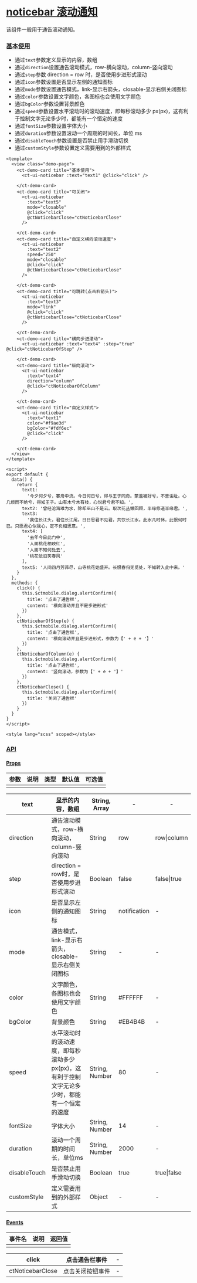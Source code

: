 # [noticebar 滚动通知](http://mid.chinatowercom.cn:18080/appGuide/ui/noticebar.html#noticebar-滚动通知)

该组件一般用于通告滚动通知。

### [基本使用](http://mid.chinatowercom.cn:18080/appGuide/ui/noticebar.html#基本使用)

- 通过`text`参数定义显示的内容，数组
- 通过`direction`设置通告滚动模式，row-横向滚动，column-竖向滚动
- 通过`step`参数 direction = row 时，是否使用步进形式滚动
- 通过`icon`参数设置是否显示左侧的通知图标
- 通过`mode`参数设置通告模式，link-显示右箭头，closable-显示右侧关闭图标
- 通过`color`参数设置文字颜色，各图标也会使用文字颜色
- 通过`bgColor`参数设置背景颜色
- 通过`speed`参数设置水平滚动时的滚动速度，即每秒滚动多少 px(px)，这有利于控制文字无论多少时，都能有一个恒定的速度
- 通过`fontSize`参数设置字体大小
- 通过`duration`参数设置滚动一个周期的时间长，单位 ms
- 通过`disableTouch`参数设置是否禁止用手滑动切换
- 通过`customStyle`参数设置定义需要用到的外部样式

```vue
<template>
  <view class="demo-page">
    <ct-demo-card title="基本使用">
      <ct-ui-noticebar :text="text1" @click="click" />
         
    </ct-demo-card>
    <ct-demo-card title="可关闭">
      <ct-ui-noticebar
        :text="text5"
        mode="closable"
        @click="click"
        @ctNoticebarClose="ctNoticebarClose"
      />
         
    </ct-demo-card>
    <ct-demo-card title="自定义横向滚动速度">
      <ct-ui-noticebar
        :text="text2"
        speed="250"
        mode="closable"
        @click="click"
        @ctNoticebarClose="ctNoticebarClose"
      />
         
    </ct-demo-card>
    <ct-demo-card title="可跳转(点击右箭头)">
      <ct-ui-noticebar
        :text="text3"
        mode="link"
        @click="click"
        @ctNoticebarClose="ctNoticebarClose"
      />
         
    </ct-demo-card>
    <ct-demo-card title="横向步进滚动">
      <ct-ui-noticebar :text="text4" :step="true" @click="ctNoticebarOfStep" />
         
    </ct-demo-card>
    <ct-demo-card title="纵向滚动">
      <ct-ui-noticebar
        :text="text4"
        direction="column"
        @click="ctNoticebarOfColumn"
      />
         
    </ct-demo-card>
    <ct-demo-card title="自定义样式">
      <ct-ui-noticebar
        :text="text1"
        color="#f9ae3d"
        bgColor="#fdf6ec"
        @click="click"
      />
         
    </ct-demo-card>
  </view>
</template>

<script>
export default {
  data() {
    return {
      text1:
        '今夕何夕兮，搴舟中流。今日何日兮，得与王子同舟。蒙羞被好兮，不訾诟耻。心几烦而不绝兮，得知王子。山有木兮木有枝，心悦君兮君不知。',
      text2: '曾经沧海难为水，除却巫山不是云。取次花丛懒回顾，半缘修道半缘君。',
      text3:
        '我住长江头，君住长江尾。日日思君不见君，共饮长江水。此水几时休，此恨何时已。只愿君心似我心，定不负相思意。',
      text4: [
        '去年今日此门中',
        '人面桃花相映红',
        '人面不知何处去',
        '桃花依旧笑春风'
      ],
      text5: '人间四月芳菲尽，山寺桃花始盛开。长恨春归无觅处，不知转入此中来。'
    }
  },
  methods: {
    click() {
      this.$ctmobile.dialog.alertConfirm({
        title: '点击了通告栏',
        content: '横向滚动并且不是步进形式'
      })
    },
    ctNoticebarOfStep(e) {
      this.$ctmobile.dialog.alertConfirm({
        title: '点击了通告栏',
        content: '横向滚动并且是步进形式，参数为【' + e + '】'
      })
    },
    ctNoticebarOfColumn(e) {
      this.$ctmobile.dialog.alertConfirm({
        title: '点击了通告栏',
        content: '竖向滚动，参数为【' + e + '】'
      })
    },
    ctNoticebarClose() {
      this.$ctmobile.dialog.alertConfirm({
        title: '关闭了通告栏'
      })
    }
  }
}
</script>

<style lang="scss" scoped></style>
```

### [API](http://mid.chinatowercom.cn:18080/appGuide/ui/noticebar.html#api)

#### [Props](http://mid.chinatowercom.cn:18080/appGuide/ui/noticebar.html#props)

| 参数 | 说明 | 类型 | 默认值 | 可选值 |
| ---- | ---- | ---- | ------ | ------ |
|      |      |      |        |        |

| text         | 显示的内容，数组                                             | String, Array  | -            | -           |
| ------------ | ------------------------------------------------------------ | -------------- | ------------ | ----------- |
| direction    | 通告滚动模式，row-横向滚动，column-竖向滚动                  | String         | row          | row\|column |
| step         | direction = row时，是否使用步进形式滚动                      | Boolean        | false        | false\|true |
| icon         | 是否显示左侧的通知图标                                       | String         | notification | -           |
| mode         | 通告模式，link-显示右箭头，closable-显示右侧关闭图标         | String         | -            | -           |
| color        | 文字颜色，各图标也会使用文字颜色                             | String         | #FFFFFF      | -           |
| bgColor      | 背景颜色                                                     | String         | #EB4B4B      | -           |
| speed        | 水平滚动时的滚动速度，即每秒滚动多少px(px)，这有利于控制文字无论多少时，都能有一个恒定的速度 | String, Number | 80           | -           |
| fontSize     | 字体大小                                                     | String, Number | 14           | -           |
| duration     | 滚动一个周期的时间长，单位ms                                 | String, Number | 2000         | -           |
| disableTouch | 是否禁止用手滑动切换                                         | Boolean        | true         | true\|false |
| customStyle  | 定义需要用到的外部样式                                       | Object         | -            | -           |

#### [Events](http://mid.chinatowercom.cn:18080/appGuide/ui/noticebar.html#events)

| 事件名 | 说明 | 返回值 |
| ------ | ---- | ------ |
|        |      |        |

| click            | 点击通告栏事件   | -    |
| ---------------- | ---------------- | ---- |
| ctNoticebarClose | 点击关闭按钮事件 | -    |